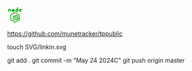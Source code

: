 

<img src="https://raw.githubusercontent.com/munetracker/tppublic/master/SVG/nodejs.svg" width="36" height="36" alt="nodejs" />


https://github.com/munetracker/tppublic


touch SVG/linkin.svg


git add .
git commit -m "May 24 2024C"
git push origin master

